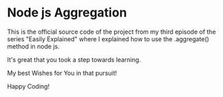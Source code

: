 # Node js Aggregation

This is the official source code of the project from my third episode of the series "Easily Explained" where I explained how to use the .aggregate() method in node js.

It's great that you took a step towards learning.

My best Wishes for You in that pursuit!

Happy Coding!
